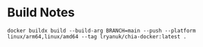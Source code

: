 # Build Notes

```
docker buildx build --build-arg BRANCH=main --push --platform linux/arm64,linux/amd64 --tag lryanuk/chia-docker:latest .
```